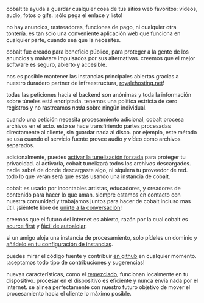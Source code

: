 <script lang="ts">
    import { t } from "$lib/i18n/translations";
    import { partners, contacts, docs } from "$lib/env";

    import SectionHeading from "$components/misc/SectionHeading.svelte";
</script>

<section id="summary">
<SectionHeading
    title={$t("about.heading.summary")}
    sectionId="summary"
/>

cobalt te ayuda a guardar cualquier cosa de tus sitios web favoritos: vídeos,
audio, fotos o gifs. ¡sólo pega el enlace y listo!

no hay anuncios, rastreadores, funciones de pago, ni cualquier otra tontería. es
tan solo una conveniente aplicación web que funciona en cualquier parte, cuando
sea que la necesites.
</section>

<section id="motivation">
<SectionHeading
    title={$t("about.heading.motivation")}
    sectionId="motivation"
/>

cobalt fue creado para beneficio público, para proteger a la gente de los
anuncios y malware impulsados por sus alternativas. creemos que el mejor
software es seguro, abierto y accesible.

nos es posible mantener las instancias principales abiertas gracias a nuestro
duradero partner de infraestructura,
[royalehosting.net]({partners.royalehosting})!
</section>

<section id="privacy">
<SectionHeading
    title={$t("about.heading.privacy")}
    sectionId="privacy"
/>

todas las peticiones hacia el backend son anónimas y toda la información sobre
túneles está encriptada. tenemos una política estricta de cero registros y no
rastreamos *nada* sobre ningún individual.

cuando una petición necesita procesamiento adicional, cobalt procesa archivos en
el acto. esto se hace transfiriendo partes procesadas directamente al cliente,
sin guardar nada al disco. por ejemplo, este método se usa cuando el servicio
fuente provee audio y vídeo como archivos separados.

adicionalmente, puedes [activar la tunelización
forzada](/settings/privacy#tunnel) para proteger tu privacidad. al activarla,
cobalt tunelizará todos los archivos descargados. nadie sabrá de donde
descargaste algo, ni siquiera tu proveedor de red. todo lo que verán será que
estás usando una instancia de cobalt.
</section>

<section id="community">
<SectionHeading
    title={$t("about.heading.community")}
    sectionId="community"
/>

cobalt es usado por incontables artistas, educadores, y creadores de contenido
para hacer lo que aman. siempre estamos en contacto con nuestra comunidad y
trabajamos juntos para hacer de cobalt incluso mas útil. ¡siéntete libre de
[unirte a la conversación](/about/community)!

creemos que el futuro del internet es abierto, razón por la cual cobalt es
[source first](https://sourcefirst.com/) y [fácil de
autoalojar]({docs.instanceHosting}).

si un amigo aloja una instancia de procesamiento, solo pídeles un dominio y
[añádelo en tu configuración de instancias](/settings/instances#community).

puedes mirar el código fuente y contribuir [en github]({contacts.github}) en
cualquier momento. ¡aceptamos todo tipo de contribuciones y sugerencias!
</section>

<section id="local">
<SectionHeading
    title={$t("about.heading.local")}
    sectionId="local"
/>

nuevas características, como el [remezclado](/remux), funcionan localmente en tu
dispositivo. procesar en el dispositivo es eficiente y nunca envía nada por el
internet. se alinea perfectamente con nuestro futuro objetivo de mover el
procesamiento hacia el cliente lo máximo posible.
</section>
